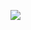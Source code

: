 [![](https://github.com/fiji/Archipelago_Plugins/actions/workflows/build-main.yml/badge.svg)](https://github.com/fiji/Archipelago_Plugins/actions/workflows/build-main.yml)

